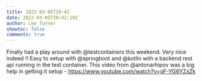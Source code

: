 ```yaml
---
title: 2022-03-05T20-42
date: 2022-03-05T20:42:19Z
author: Lee Turner
showtoc: false
comments: true
---
```


Finally had a play around with @testcontainers this weekend.  Very nice indeed !!  Easy to setup with @springboot and @kotlin with a backend rest api running in the test container.  This video from @antonarhipov was a big help in getting it setup - https://www.youtube.com/watch?v=gF-YG6YZxZk

